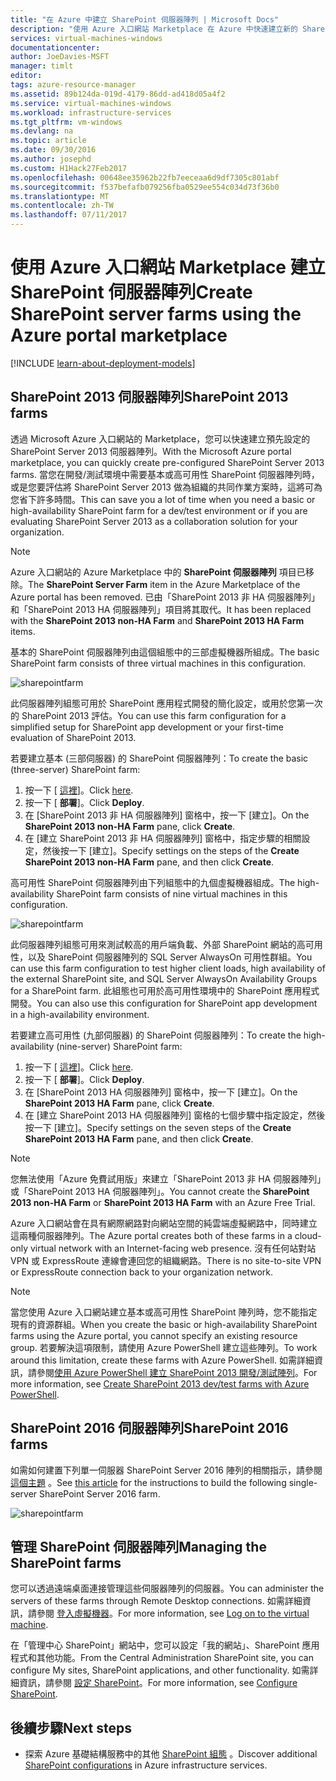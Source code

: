 ```yaml
---
title: "在 Azure 中建立 SharePoint 伺服器陣列 | Microsoft Docs"
description: "使用 Azure 入口網站 Marketplace 在 Azure 中快速建立新的 SharePoint 2013 或 SharePoint 2016 陣列。"
services: virtual-machines-windows
documentationcenter: 
author: JoeDavies-MSFT
manager: timlt
editor: 
tags: azure-resource-manager
ms.assetid: 89b124da-019d-4179-86dd-ad418d05a4f2
ms.service: virtual-machines-windows
ms.workload: infrastructure-services
ms.tgt_pltfrm: vm-windows
ms.devlang: na
ms.topic: article
ms.date: 09/30/2016
ms.author: josephd
ms.custom: H1Hack27Feb2017
ms.openlocfilehash: 00648ee35962b22fb7eeceaa6d9df7305c801abf
ms.sourcegitcommit: f537befafb079256fba0529ee554c034d73f36b0
ms.translationtype: MT
ms.contentlocale: zh-TW
ms.lasthandoff: 07/11/2017
---
```

# <a name="create-sharepoint-server-farms-using-the-azure-portal-marketplace"></a><span data-ttu-id="5ca76-103">使用 Azure 入口網站 Marketplace 建立 SharePoint 伺服器陣列</span><span class="sxs-lookup"><span data-stu-id="5ca76-103">Create SharePoint server farms using the Azure portal marketplace</span></span>

[!INCLUDE [learn-about-deployment-models](../../../includes/learn-about-deployment-models-rm-include.md)]

## <a name="sharepoint-2013-farms"></a><span data-ttu-id="5ca76-104">SharePoint 2013 伺服器陣列</span><span class="sxs-lookup"><span data-stu-id="5ca76-104">SharePoint 2013 farms</span></span>
<span data-ttu-id="5ca76-105">透過 Microsoft Azure 入口網站的 Marketplace，您可以快速建立預先設定的 SharePoint Server 2013 伺服器陣列。</span><span class="sxs-lookup"><span data-stu-id="5ca76-105">With the Microsoft Azure portal marketplace, you can quickly create pre-configured SharePoint Server 2013 farms.</span></span> <span data-ttu-id="5ca76-106">當您在開發/測試環境中需要基本或高可用性 SharePoint 伺服器陣列時，或是您要評估將 SharePoint Server 2013 做為組織的共同作業方案時，這將可為您省下許多時間。</span><span class="sxs-lookup"><span data-stu-id="5ca76-106">This can save you a lot of time when you need a basic or high-availability SharePoint farm for a dev/test environment or if you are evaluating SharePoint Server 2013 as a collaboration solution for your organization.</span></span>

> [!NOTE]
> <span data-ttu-id="5ca76-107">Azure 入口網站的 Azure Marketplace 中的 **SharePoint 伺服器陣列** 項目已移除。</span><span class="sxs-lookup"><span data-stu-id="5ca76-107">The **SharePoint Server Farm** item in the Azure Marketplace of the Azure portal has been removed.</span></span> <span data-ttu-id="5ca76-108">已由「SharePoint 2013 非 HA 伺服器陣列」和「SharePoint 2013 HA 伺服器陣列」項目將其取代。</span><span class="sxs-lookup"><span data-stu-id="5ca76-108">It has been replaced with the **SharePoint 2013 non-HA Farm** and **SharePoint 2013 HA Farm** items.</span></span>
>
>

<span data-ttu-id="5ca76-109">基本的 SharePoint 伺服器陣列由這個組態中的三部虛擬機器所組成。</span><span class="sxs-lookup"><span data-stu-id="5ca76-109">The basic SharePoint farm consists of three virtual machines in this configuration.</span></span>

![sharepointfarm](./media/sharepoint-farm/Non-HAFarm.png)

<span data-ttu-id="5ca76-111">此伺服器陣列組態可用於 SharePoint 應用程式開發的簡化設定，或用於您第一次的 SharePoint 2013 評估。</span><span class="sxs-lookup"><span data-stu-id="5ca76-111">You can use this farm configuration for a simplified setup for SharePoint app development or your first-time evaluation of SharePoint 2013.</span></span>

<span data-ttu-id="5ca76-112">若要建立基本 (三部伺服器) 的 SharePoint 伺服器陣列：</span><span class="sxs-lookup"><span data-stu-id="5ca76-112">To create the basic (three-server) SharePoint farm:</span></span>

1. <span data-ttu-id="5ca76-113">按一下 [ [這裡](https://azure.microsoft.com/marketplace/partners/sharepoint2013/sharepoint2013farmsharepoint2013-nonha/)]。</span><span class="sxs-lookup"><span data-stu-id="5ca76-113">Click [here](https://azure.microsoft.com/marketplace/partners/sharepoint2013/sharepoint2013farmsharepoint2013-nonha/).</span></span>
2. <span data-ttu-id="5ca76-114">按一下 [ **部署**]。</span><span class="sxs-lookup"><span data-stu-id="5ca76-114">Click **Deploy**.</span></span>
3. <span data-ttu-id="5ca76-115">在 [SharePoint 2013 非 HA 伺服器陣列] 窗格中，按一下 [建立]。</span><span class="sxs-lookup"><span data-stu-id="5ca76-115">On the **SharePoint 2013 non-HA Farm** pane, click **Create**.</span></span>
4. <span data-ttu-id="5ca76-116">在 [建立 SharePoint 2013 非 HA 伺服器陣列] 窗格中，指定步驟的相關設定，然後按一下 [建立]。</span><span class="sxs-lookup"><span data-stu-id="5ca76-116">Specify settings on the steps of the **Create SharePoint 2013 non-HA Farm** pane, and then click **Create**.</span></span>

<span data-ttu-id="5ca76-117">高可用性 SharePoint 伺服器陣列由下列組態中的九個虛擬機器組成。</span><span class="sxs-lookup"><span data-stu-id="5ca76-117">The high-availability SharePoint farm consists of nine virtual machines in this configuration.</span></span>

![sharepointfarm](./media/sharepoint-farm/HAFarm.png)

<span data-ttu-id="5ca76-119">此伺服器陣列組態可用來測試較高的用戶端負載、外部 SharePoint 網站的高可用性，以及 SharePoint 伺服器陣列的 SQL Server AlwaysOn 可用性群組。</span><span class="sxs-lookup"><span data-stu-id="5ca76-119">You can use this farm configuration to test higher client loads, high availability of the external SharePoint site, and SQL Server AlwaysOn Availability Groups for a SharePoint farm.</span></span> <span data-ttu-id="5ca76-120">此組態也可用於高可用性環境中的 SharePoint 應用程式開發。</span><span class="sxs-lookup"><span data-stu-id="5ca76-120">You can also use this configuration for SharePoint app development in a high-availability environment.</span></span>

<span data-ttu-id="5ca76-121">若要建立高可用性 (九部伺服器) 的 SharePoint 伺服器陣列：</span><span class="sxs-lookup"><span data-stu-id="5ca76-121">To create the high-availability (nine-server) SharePoint farm:</span></span>

1. <span data-ttu-id="5ca76-122">按一下 [ [這裡](https://azure.microsoft.com/marketplace/partners/sharepoint2013/sharepoint2013farmsharepoint2013-ha/)]。</span><span class="sxs-lookup"><span data-stu-id="5ca76-122">Click [here](https://azure.microsoft.com/marketplace/partners/sharepoint2013/sharepoint2013farmsharepoint2013-ha/).</span></span>
2. <span data-ttu-id="5ca76-123">按一下 [ **部署**]。</span><span class="sxs-lookup"><span data-stu-id="5ca76-123">Click **Deploy**.</span></span>
3. <span data-ttu-id="5ca76-124">在 [SharePoint 2013 HA 伺服器陣列] 窗格中，按一下 [建立]。</span><span class="sxs-lookup"><span data-stu-id="5ca76-124">On the **SharePoint 2013 HA Farm** pane, click **Create**.</span></span>
4. <span data-ttu-id="5ca76-125">在 [建立 SharePoint 2013 HA 伺服器陣列] 窗格的七個步驟中指定設定，然後按一下 [建立]。</span><span class="sxs-lookup"><span data-stu-id="5ca76-125">Specify settings on the seven steps of the **Create SharePoint 2013 HA Farm** pane, and then click **Create**.</span></span>

> [!NOTE]
> <span data-ttu-id="5ca76-126">您無法使用「Azure 免費試用版」來建立「SharePoint 2013 非 HA 伺服器陣列」或「SharePoint 2013 HA 伺服器陣列」。</span><span class="sxs-lookup"><span data-stu-id="5ca76-126">You cannot create the **SharePoint 2013 non-HA Farm** or **SharePoint 2013 HA Farm** with an Azure Free Trial.</span></span>
>
>

<span data-ttu-id="5ca76-127">Azure 入口網站會在具有網際網路對向網站空間的純雲端虛擬網路中，同時建立這兩種伺服器陣列。</span><span class="sxs-lookup"><span data-stu-id="5ca76-127">The Azure portal creates both of these farms in a cloud-only virtual network with an Internet-facing web presence.</span></span> <span data-ttu-id="5ca76-128">沒有任何站對站 VPN 或 ExpressRoute 連線會連回您的組織網路。</span><span class="sxs-lookup"><span data-stu-id="5ca76-128">There is no site-to-site VPN or ExpressRoute connection back to your organization network.</span></span>

> [!NOTE]
> <span data-ttu-id="5ca76-129">當您使用 Azure 入口網站建立基本或高可用性 SharePoint 陣列時，您不能指定現有的資源群組。</span><span class="sxs-lookup"><span data-stu-id="5ca76-129">When you create the basic or high-availability SharePoint farms using the Azure portal, you cannot specify an existing resource group.</span></span> <span data-ttu-id="5ca76-130">若要解決這項限制，請使用 Azure PowerShell 建立這些陣列。</span><span class="sxs-lookup"><span data-stu-id="5ca76-130">To work around this limitation, create these farms with Azure PowerShell.</span></span> <span data-ttu-id="5ca76-131">如需詳細資訊，請參閱[使用 Azure PowerShell 建立 SharePoint 2013 開發/測試陣列](https://technet.microsoft.com/library/mt743093.aspx#powershell)。</span><span class="sxs-lookup"><span data-stu-id="5ca76-131">For more information, see [Create SharePoint 2013 dev/test farms with Azure PowerShell](https://technet.microsoft.com/library/mt743093.aspx#powershell).</span></span>
>
>

## <a name="sharepoint-2016-farms"></a><span data-ttu-id="5ca76-132">SharePoint 2016 伺服器陣列</span><span class="sxs-lookup"><span data-stu-id="5ca76-132">SharePoint 2016 farms</span></span>
<span data-ttu-id="5ca76-133">如需如何建置下列單一伺服器 SharePoint Server 2016 陣列的相關指示，請參閱 [這個主題](https://technet.microsoft.com/library/mt723354.aspx) 。</span><span class="sxs-lookup"><span data-stu-id="5ca76-133">See [this article](https://technet.microsoft.com/library/mt723354.aspx) for the instructions to build the following single-server SharePoint Server 2016 farm.</span></span>

![sharepointfarm](./media/sharepoint-farm/SP2016Farm.png)

## <a name="managing-the-sharepoint-farms"></a><span data-ttu-id="5ca76-135">管理 SharePoint 伺服器陣列</span><span class="sxs-lookup"><span data-stu-id="5ca76-135">Managing the SharePoint farms</span></span>
<span data-ttu-id="5ca76-136">您可以透過遠端桌面連接管理這些伺服器陣列的伺服器。</span><span class="sxs-lookup"><span data-stu-id="5ca76-136">You can administer the servers of these farms through Remote Desktop connections.</span></span> <span data-ttu-id="5ca76-137">如需詳細資訊，請參閱 [登入虛擬機器](quick-create-portal.md#connect-to-virtual-machine)。</span><span class="sxs-lookup"><span data-stu-id="5ca76-137">For more information, see [Log on to the virtual machine](quick-create-portal.md#connect-to-virtual-machine).</span></span>

<span data-ttu-id="5ca76-138">在「管理中心 SharePoint」網站中，您可以設定「我的網站」、SharePoint 應用程式和其他功能。</span><span class="sxs-lookup"><span data-stu-id="5ca76-138">From the Central Administration SharePoint site, you can configure My sites, SharePoint applications, and other functionality.</span></span> <span data-ttu-id="5ca76-139">如需詳細資訊，請參閱 [設定 SharePoint](http://technet.microsoft.com/library/ee836142.aspx)。</span><span class="sxs-lookup"><span data-stu-id="5ca76-139">For more information, see [Configure SharePoint](http://technet.microsoft.com/library/ee836142.aspx).</span></span>

## <a name="next-steps"></a><span data-ttu-id="5ca76-140">後續步驟</span><span class="sxs-lookup"><span data-stu-id="5ca76-140">Next steps</span></span>
* <span data-ttu-id="5ca76-141">探索 Azure 基礎結構服務中的其他 [SharePoint 組態](https://technet.microsoft.com/library/dn635309.aspx) 。</span><span class="sxs-lookup"><span data-stu-id="5ca76-141">Discover additional [SharePoint configurations](https://technet.microsoft.com/library/dn635309.aspx) in Azure infrastructure services.</span></span>
